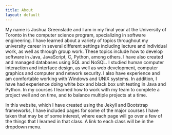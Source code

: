 ```yaml
---
title: About
layout: default
---
```


<p class="col-md-10 col-md-offset-1">My name is Joshua Greenslade and I am in my final year at the University of Toronto in the computer science program, specializing in software engineering. I have learned about a variety of topics throughout my university career in several different settings including lecture and individual work, as well as through group work. These topics include how to develop software in Java, JavaScript, C, Python, among others. I have also created and managed databases using SQL and NoSQL. I studied human computer interaction and interface design, as well as web development, computer graphics and computer and network security. I also have experience and am comfortable working with Windows and UNIX systems. In addition, I have had experience doing white box and black box unit testing in Java and Python. In my courses I learned how to work with my team to complete a project well and on time, and to balance multiple projects at a time.</p>

<p class="col-md-10 col-md-offset-1">In this website, which I have created using the Jekyll and Bootstrap frameworks, I have included pages for some of the major courses I have taken that may be of some interest, where each page will go over a few of the things that I learned in that class. A link to each class will be in the dropdown menu.</p>